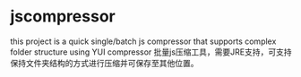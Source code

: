 jscompressor
============

this project is a quick single/batch js compressor that supports complex folder structure using YUI compressor
批量js压缩工具，需要JRE支持，可支持保持文件夹结构的方式进行压缩并可保存至其他位置。
